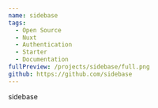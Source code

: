 ```yaml
---
name: sidebase
tags:
  - Open Source
  - Nuxt
  - Authentication
  - Starter
  - Documentation
fullPreview: /projects/sidebase/full.png
github: https://github.com/sidebase
---
```


sidebase
